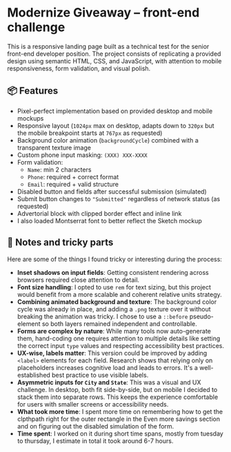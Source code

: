 # Modernize Giveaway – front-end challenge

This is a responsive landing page built as a technical test for the senior front-end developer position. The project consists of replicating a provided design using semantic HTML, CSS, and JavaScript, with attention to mobile responsiveness, form validation, and visual polish.

## 📦 Features

- Pixel-perfect implementation based on provided desktop and mobile mockups
- Responsive layout (`1024px` max on desktop, adapts down to `320px` but the mobile breakpoint starts at `767px` as requested)
- Background color animation (`backgroundCycle`) combined with a transparent texture image
- Custom phone input masking: `(XXX) XXX-XXXX`
- Form validation:
  - `Name`: min 2 characters
  - `Phone`: required + correct format
  - `Email`: required + valid structure
- Disabled button and fields after successful submission (simulated)
- Submit button changes to `"Submitted"` regardless of network status (as requested)
- Advertorial block with clipped border effect and inline link
- I also loaded Montserrat font to better reflect the Sketch mockup

## 🧠 Notes and tricky parts

Here are some of the things I found tricky or interesting during the process:

- **Inset shadows on input fields**: Getting consistent rendering across browsers required close attention to detail.
- **Font size handling**: I opted to use `rem` for text sizing, but this project would benefit from a more scalable and coherent relative units strategy.
- **Combining animated background and texture**: The background color cycle was already in place, and adding a `.png` texture over it without breaking the animation was tricky. I chose to use a `::before` pseudo-element so both layers remained independent and controllable.
- **Forms are complex by nature**: While many tools now auto-generate them, hand-coding one requires attention to multiple details like setting the correct input `type` values and respecting accessibility best practices.
- **UX-wise, labels matter**: This version could be improved by adding `<label>` elements for each field. Research shows that relying only on placeholders increases cognitive load and leads to errors. It's a well-established best practice to use visible labels.
- **Asymmetric inputs for `City` and `State`**: This was a visual and UX challenge. In desktop, both fit side-by-side, but on mobile I decided to stack them into separate rows. This keeps the experience comfortable for users with smaller screens or accessibility needs.
- **What took more time**: I spent more time on remembering how to get the clpthpath right for the outer rectangle in the Even more savings section and on figuring out the disabled simulation of the form.
- **Time spent**: I worked on it during short time spans, mostly from tuesday to thursday, I estimate in total it took around 6-7 hours.